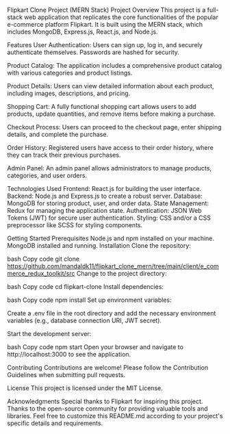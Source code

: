 <!-- # React + Vite

This template provides a minimal setup to get React working in Vite with HMR and some ESLint rules.

Currently, two official plugins are available:

- [@vitejs/plugin-react](https://github.com/vitejs/vite-plugin-react/blob/main/packages/plugin-react/README.md) uses [Babel](https://babeljs.io/) for Fast Refresh
- [@vitejs/plugin-react-swc](https://github.com/vitejs/vite-plugin-react-swc) uses [SWC](https://swc.rs/) for Fast Refresh -->

Flipkart Clone Project (MERN Stack)
Project Overview
This project is a full-stack web application that replicates the core functionalities of the popular e-commerce platform Flipkart. It is built using the MERN stack, which includes MongoDB, Express.js, React.js, and Node.js.

Features
User Authentication: Users can sign up, log in, and securely authenticate themselves. Passwords are hashed for security.

Product Catalog: The application includes a comprehensive product catalog with various categories and product listings.

Product Details: Users can view detailed information about each product, including images, descriptions, and pricing.

Shopping Cart: A fully functional shopping cart allows users to add products, update quantities, and remove items before making a purchase.

Checkout Process: Users can proceed to the checkout page, enter shipping details, and complete the purchase.

Order History: Registered users have access to their order history, where they can track their previous purchases.

Admin Panel: An admin panel allows administrators to manage products, categories, and user orders.

Technologies Used
Frontend: React.js for building the user interface.
Backend: Node.js and Express.js to create a robust server.
Database: MongoDB for storing product, user, and order data.
State Management: Redux for managing the application state.
Authentication: JSON Web Tokens (JWT) for secure user authentication.
Styling: CSS and/or a CSS preprocessor like SCSS for styling components.

Getting Started
Prerequisites
Node.js and npm installed on your machine.
MongoDB installed and running.
Installation
Clone the repository:

bash
Copy code
git clone https://github.com/mandaldk11/flipkart_clone_mern/tree/main/client/e_commerce_redux_toolkit/src
Change to the project directory:

bash
Copy code
cd flipkart-clone
Install dependencies:

bash
Copy code
npm install
Set up environment variables:

Create a .env file in the root directory and add the necessary environment variables (e.g., database connection URI, JWT secret).

Start the development server:

bash
Copy code
npm start
Open your browser and navigate to http://localhost:3000 to see the application.

Contributing
Contributions are welcome! Please follow the Contribution Guidelines when submitting pull requests.

License
This project is licensed under the MIT License.

Acknowledgments
Special thanks to Flipkart for inspiring this project.
Thanks to the open-source community for providing valuable tools and libraries.
Feel free to customize this README.md according to your project's specific details and requirements.
